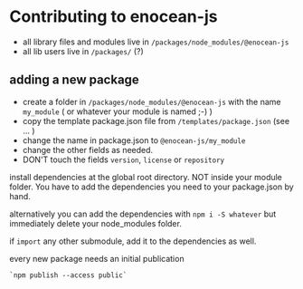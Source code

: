 # Contributing to enocean-js

* all library files and modules live in `/packages/node_modules/@enocean-js`
* all lib users live in `/packages/` (?)

## adding a new package

* create a folder in `/packages/node_modules/@enocean-js` with the name `my_module` ( or whatever your module is named ;-) )
* copy the template package.json file from `/templates/package.json` (see ... )
* change the name in package.json to `@enocean-js/my_module`
* change the other fields as needed.
* DON'T touch the fields `version`, `license` or `repository`

install dependencies at the global root directory. NOT inside your module folder. You have to add the dependencies you need to your package.json by hand.

alternatively you can add the dependencies with `npm i -S whatever` but immediately delete your node_modules folder.

if `import` any other submodule, add it to the dependencies as well.

every new package needs an initial publication

    `npm publish --access public`
